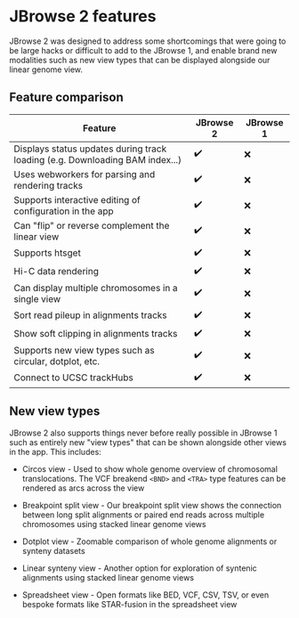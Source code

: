# JBrowse 2 features

JBrowse 2 was designed to address some shortcomings that were going to be large
hacks or difficult to add to the JBrowse 1, and enable brand new modalities
such as new view types that can be displayed alongside our linear genome view.

## Feature comparison

| Feature                                                                      | JBrowse 2          | JBrowse 1 |
| ---------------------------------------------------------------------------- | ------------------ | --------- |
| Displays status updates during track loading (e.g. Downloading BAM index...) | :heavy_check_mark: | :x:       |
| Uses webworkers for parsing and rendering tracks                             | :heavy_check_mark: | :x:       |
| Supports interactive editing of configuration in the app                     | :heavy_check_mark: | :x:       |
| Can "flip" or reverse complement the linear view                             | :heavy_check_mark: | :x:       |
| Supports htsget                                                              | :heavy_check_mark: | :x:       |
| Hi-C data rendering                                                          | :heavy_check_mark: | :x:       |
| Can display multiple chromosomes in a single view                            | :heavy_check_mark: | :x:       |
| Sort read pileup in alignments tracks                                        | :heavy_check_mark: | :x:       |
| Show soft clipping in alignments tracks                                      | :heavy_check_mark: | :x:       |
| Supports new view types such as circular, dotplot, etc.                      | :heavy_check_mark: | :x:       |
| Connect to UCSC trackHubs                                                    | :heavy_check_mark: | :x:       |

## New view types

JBrowse 2 also supports things never before really possible in JBrowse 1 such
as entirely new "view types" that can be shown alongside other views in the
app. This includes:

- Circos view - Used to show whole genome overview of chromosomal
  translocations. The VCF breakend `<BND>` and `<TRA>` type features can be
  rendered as arcs across the view

- Breakpoint split view - Our breakpoint split view shows the connection
  between long split alignments or paired end reads across multiple chromosomes
  using stacked linear genome views

- Dotplot view - Zoomable comparison of whole genome alignments or synteny
  datasets

- Linear synteny view - Another option for exploration of syntenic alignments
  using stacked linear genome views

- Spreadsheet view - Open formats like BED, VCF, CSV, TSV, or even bespoke
  formats like STAR-fusion in the spreadsheet view
